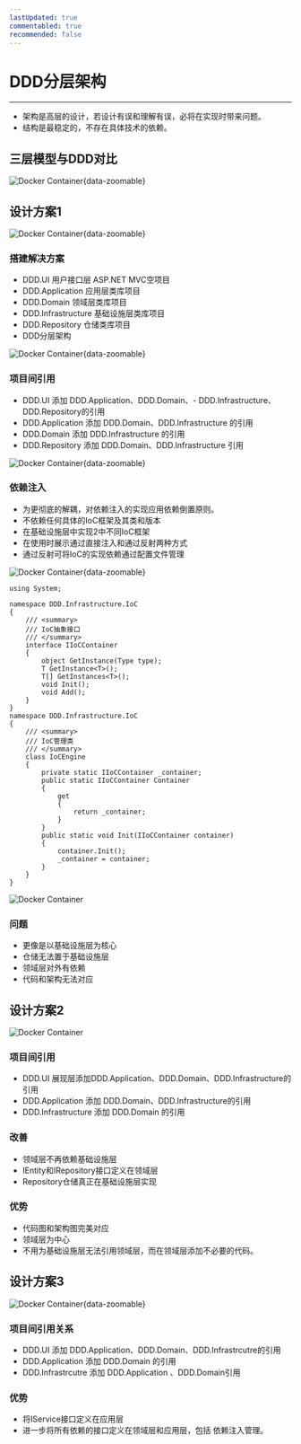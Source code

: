 ```yaml
---
lastUpdated: true
commentabled: true
recommended: false 
---
```


# DDD分层架构 #

---

- 架构是高层的设计，若设计有误和理解有误，必将在实现时带来问题。
- 结构是最稳定的，不存在具体技术的依赖。

## 三层模型与DDD对比 ##

![Docker Container](/images/4933701-a765829a0d2b784b.png){data-zoomable}

## 设计方案1 ##

![Docker Container](/images/4933701-f81ebbfaafda0c6e.png){data-zoomable}

### 搭建解决方案 ###

- DDD.UI 用户接口层 ASP.NET MVC空项目
- DDD.Application 应用层类库项目
- DDD.Domain 领域层类库项目
- DDD.Infrastructure 基础设施层类库项目
- DDD.Repository 仓储类库项目
- DDD分层架构

![Docker Container](/images/4933701-e67babb267007bdc.png){data-zoomable}

### 项目间引用 ###

- DDD.UI 添加 DDD.Application、DDD.Domain、- DDD.Infrastructure、DDD.Repository的引用
- DDD.Application 添加 DDD.Domain、DDD.Infrastructure 的引用
- DDD.Domain 添加 DDD.Infrastructure 的引用
- DDD.Repository 添加 DDD.Domain、DDD.Infrastructure 引用

![Docker Container](/images/4933701-90df754b4701e927.png){data-zoomable}

### 依赖注入 ###

- 为更彻底的解耦，对依赖注入的实现应用依赖倒置原则。
- 不依赖任何具体的IoC框架及其类和版本
- 在基础设施层中实现2中不同IoC框架
- 在使用时展示通过直接注入和通过反射两种方式
- 通过反射可将IoC的实现依赖通过配置文件管理

![Docker Container](/images/4933701-c19c0c0043b0c4d1.png){data-zoomable}

	using System;
	
	namespace DDD.Infrastructure.IoC
	{
	    /// <summary>
	    /// IoC抽象接口
	    /// </summary>
	    interface IIoCContainer
	    {
	        object GetInstance(Type type);
	        T GetInstance<T>();
	        T[] GetInstances<T>();
	        void Init();
	        void Add();
	    }
	}
	namespace DDD.Infrastructure.IoC
	{
	    /// <summary>
	    /// IoC管理类
	    /// </summary>
	    class IoCEngine
	    {
	        private static IIoCContainer _container;
	        public static IIoCContainer Container
	        {
	            get
	            {
	                return _container;
	            }
	        }
	        public static void Init(IIoCContainer container)
	        {
	            container.Init();
	            _container = container;
	        }
	    }
	}

![Docker Container](/images/4933701-87c615bc16ade73b.png)

### 问题 ###

- 更像是以基础设施层为核心
- 仓储无法置于基础设施层
- 领域层对外有依赖
- 代码和架构无法对应

## 设计方案2 ##

![Docker Container](/images/4933701-9429c04233611647.png)

### 项目间引用 ###

- DDD.UI 展现层添加DDD.Application、DDD.Domain、DDD.Infrastructure的引用
- DDD.Application 添加 DDD.Domain、DDD.Infrastructure的引用
- DDD.Infrastructure 添加 DDD.Domain 的引用

### 改善 ###

- 领域层不再依赖基础设施层
- IEntity和IRepository接口定义在领域层
- Repository仓储真正在基础设施层实现

### 优势 ###

- 代码图和架构图完美对应
- 领域层为中心
- 不用为基础设施层无法引用领域层，而在领域层添加不必要的代码。

## 设计方案3 ##

![Docker Container](/images/4933701-cb1bed7a4b9dd856.png){data-zoomable}

### 项目间引用关系 ###

- DDD.UI 添加 DDD.Application、DDD.Domain、DDD.Infrastrcutre的引用
- DDD.Application 添加 DDD.Domain 的引用
- DDD.Infrastrcutre 添加 DDD.Application 、DDD.Domain引用

### 优势 ###

- 将IService接口定义在应用层
- 进一步将所有依赖的接口定义在领域层和应用层，包括 依赖注入管理。

